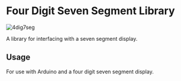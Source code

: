 # Four Digit Seven Segment Library
![4dig7seg](https://external-content.duckduckgo.com/iu/?u=http%3A%2F%2Fwww.learningaboutelectronics.com%2Fimages%2F4-digit-7-segment-LED-display-pinout.png&f=1&nofb=1)

A library for interfacing with a seven segment display.

## Usage
For use with Arduino and a four digit seven segment display.